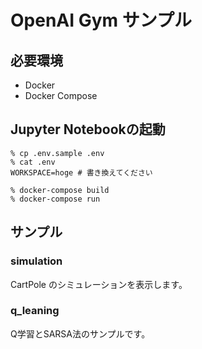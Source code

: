 # OpenAI Gym サンプル

## 必要環境
* Docker
* Docker Compose

## Jupyter Notebookの起動

```
% cp .env.sample .env
% cat .env
WORKSPACE=hoge # 書き換えてください
```

```
% docker-compose build
% docker-compose run
```

## サンプル

### simulation
CartPole のシミュレーションを表示します。

### q_leaning
Q学習とSARSA法のサンプルです。
